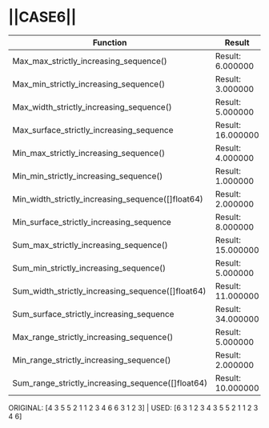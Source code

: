 # ||CASE6||
Function | Result | Expected
---|---|---
|Max_max_strictly_increasing_sequence()| Result: 6.000000| Expected: ~6.000000
|Max_min_strictly_increasing_sequence()| Result: 3.000000| Expected: ~3.000000
|Max_width_strictly_increasing_sequence()| Result: 5.000000| Expected: ~5.000000
|Max_surface_strictly_increasing_sequence| Result: 16.000000| Expected: ~16.000000
|Min_max_strictly_increasing_sequence()| Result: 4.000000| Expected: ~3.000000
|Min_min_strictly_increasing_sequence()| Result: 1.000000| Expected: ~1.000000
|Min_width_strictly_increasing_sequence([]float64)| Result: 2.000000| Expected: ~2.000000
|Min_surface_strictly_increasing_sequence| Result: 8.000000| Expected: ~6.000000
|Sum_max_strictly_increasing_sequence()| Result: 15.000000| Expected: ~14.000000
|Sum_min_strictly_increasing_sequence()| Result: 5.000000| Expected: ~5.000000
|Sum_width_strictly_increasing_sequence([]float64)| Result: 11.000000| Expected: ~10.000000
|Sum_surface_strictly_increasing_sequence| Result: 34.000000| Expected: ~30.000000
|Max_range_strictly_increasing_sequence()| Result: 5.000000| Expected: ~5.000000
|Min_range_strictly_increasing_sequence()| Result: 2.000000| Expected: ~2.000000
|Sum_range_strictly_increasing_sequence([]float64)| Result: 10.000000| Expected: ~9.000000

ORIGINAL: [4 3 5 5 2 1 1 2 3 4 6 6 3 1 2 3] | USED: [6 3 1 2 3 4 3 5 5 2 1 1 2 3 4 6]